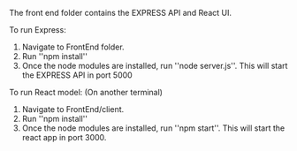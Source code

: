 The front end folder contains the EXPRESS API and React UI.

To run Express:
1. Navigate to FrontEnd folder.
2. Run ''npm install''
3. Once the node modules are installed, run ''node server.js''. This will start the EXPRESS API in port 5000

To run React model: (On another terminal)
1. Navigate to FrontEnd/client.
2. Run ''npm install''
3. Once the node modules are installed, run ''npm start''. This will start the react app in port 3000.